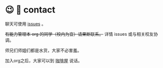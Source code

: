 # :wink: :city_sunset: contact

聊天可使用 [issues](https://github.com/sysu/contact/issues) 。

~~有能力管理本 org 的同学（校内为宜）请果断联系。~~ 详情 issues 或与相关校友协调。

师兄们师姐们都是水货，大家不必害羞。

加入org之后，大家可以到 [咖啡屋](https://github.com/orgs/sysu/teams/coffeehouse) 说话。
